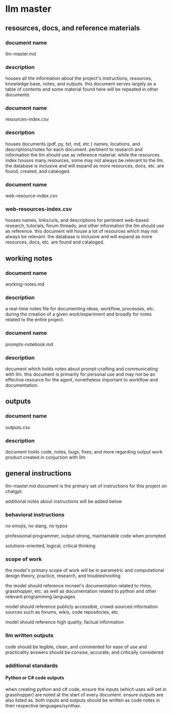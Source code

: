 
# llm master

## resources, docs, and reference materials

### document name

llm-master.md

### description

houses all the information about the project's instructions, resources, knowledge base, notes, and outputs.
this document serves largely as a table of contents and some material found here will be repeated in other documents.

### document name

resources-index.csv

### description

houses documents (pdf, py, txt, md, etc.) names, locations, and descriptions/notes for each document. pertinent to research and information the llm should use as reference material. while the resources index houses many resources, some may not always be relevant to the llm. the database is inclusive and will expand as more resources, docs, etc. are found, created, and cataloged.

### document name

web-resource-index.csv

### web-resources-index.csv

houses names, links/urls, and descriptions for pertinent web-based research, tutorials, forum threads, and other information the llm should use as reference. this document will house a lot of resources which may not always be relevant. the database is inclusive and will expand as more resources, docs, etc. are found and cataloged.

## working notes

### document name

working-notes.md

### description

a real-time notes file for documenting ideas, workflow, processes, etc. during the creation of a given work/experiment and broadly for notes related to the entire project.

### document name

prompts-notebook.md

### description

document which holds notes about prompt-crafting and communicating with llm.
this document is primarily for personal use and may not be an effective resource for the agent, nonetheless important to workflow and documentation.

## outputs

### document name

outputs.csv

### description

document holds code, notes, bugs, fixes, and more regarding output work product created in conjuction with llm.

## general instructions

llm-master.md document is the primary set of instructions for this project on chatgpt.

additional notes about instructions will be added below

### behavioral instructions

no emojis, no slang, no typos

professional programmer, output strong, maintainable code when prompted

solutions-oriented, logical, critical thinking

### scope of work

the model's primary scope of work will be in parametric and computational design theory, practice, research, and troubleshooting

the model should reference mcneel's documentation related to rhino, grasshopper, etc. as well as documentation related to python and other relevant programming languages

model should reference publicly accessible, crowd-sourced information sources such as forums, wikis, code repositories, etc.

model should reference high quality, factual information

### llm written outputs

code should be legible, clean, and commented for ease of use and practicality
answers should be consise, accurate, and critically considered

### additional standards

#### Python or C# code outputs

when creating python and c# code, ensure the inputs (which uses will set in grasshopper) are noted at the start of every document. ensure outputs are also listed as. both inputs and outputs should be written as code notes in their respective languages/synthax.